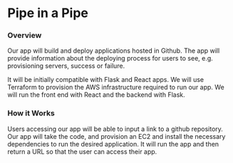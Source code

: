 # Pipe in a Pipe
### Overview

Our app will build and deploy applications hosted in Github. The app will provide information about the deploying process for users to see, e.g. provisioning servers, success or failure.

It will be initially compatible with Flask and React apps. We will use Terraform to provision the AWS infrastructure required to run our app. We will run the front end with React and the backend with Flask.

### How it Works

Users accessing our app will be able to input a link to a github repository. Our app will take the code, and provision an EC2 and install the necessary dependencies to run the desired application. It will run the app and then return a URL so that the user can access their app.

